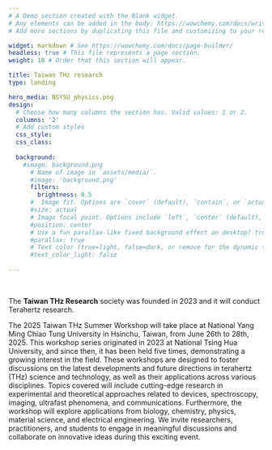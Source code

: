 ```yaml
---
# A Demo section created with the Blank widget.
# Any elements can be added in the body: https://wowchemy.com/docs/writing-markdown-latex/
# Add more sections by duplicating this file and customizing to your requirements.

widget: markdown # See https://wowchemy.com/docs/page-builder/
headless: true # This file represents a page section.
weight: 10 # Order that this section will appear.

title: Taiwan THz research
type: landing

hero_media: NSYSU_physics.png
design:
  # Choose how many columns the section has. Valid values: 1 or 2.
  columns: '2'
  # Add custom styles
  css_style:
  css_class:
    
  background:
    #image: background.png
      # Name of image in `assets/media/`.
      #image: 'background.png'
      filters:
        brightness: 0.5
      #  Image fit. Options are `cover` (default), `contain`, or `actual` size.
      #size: actual
      # Image focal point. Options include `left`, `center` (default), or `right`.
      #position: center
      # Use a fun parallax-like fixed background effect on desktop? true/false
      #parallax: true
      # Text color (true=light, false=dark, or remove for the dynamic theme color).
      #text_color_light: false
  
---
```


<br>

The **Taiwan THz Research** society was founded in 2023 and it will conduct Terahertz research.


The 2025 Taiwan THz Summer Workshop will take place at National Yang Ming Chiao Tung University in Hsinchu, Taiwan, from June 26th to 28th, 2025. This workshop series originated in 2023 at National Tsing Hua University, and since then, it has been held five times, demonstrating a growing interest in the field. These workshops are designed to foster discussions on the latest developments and future directions in terahertz (THz) science and technology, as well as their applications across various disciplines. Topics covered will include cutting-edge research in experimental and theoretical approaches related to devices, spectroscopy, imaging, ultrafast phenomena, and communications. Furthermore, the workshop will explore applications from biology, chemistry, physics, material science, and electrical engineering. We invite researchers, practitioners, and students to engage in meaningful discussions and collaborate on innovative ideas during this exciting event.

